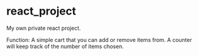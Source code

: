 # react_project

My own private react project. 

Function: 
A simple cart that you can add or remove items from.
A counter will keep track of the number of items chosen. 








